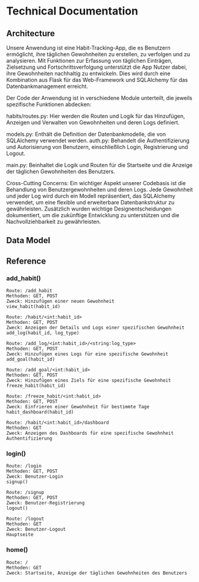 # Technical Documentation

## Architecture

Unsere Anwendung ist eine Habit-Tracking-App, die es Benutzern ermöglicht, ihre täglichen Gewohnheiten zu erstellen, zu verfolgen und zu analysieren. Mit Funktionen zur Erfassung von täglichen Einträgen, Zielsetzung und Fortschrittsverfolgung unterstützt die App Nutzer dabei, ihre Gewohnheiten nachhaltig zu entwickeln. Dies wird durch eine Kombination aus Flask für das Web-Framework und SQLAlchemy für das Datenbankmanagement erreicht.

Der Code der Anwendung ist in verschiedene Module unterteilt, die jeweils spezifische Funktionen abdecken:

habits/routes.py: Hier werden die Routen und Logik für das Hinzufügen, Anzeigen und Verwalten von Gewohnheiten und deren Logs definiert.

models.py: Enthält die Definition der Datenbankmodelle, die von SQLAlchemy verwendet werden.
auth.py: Behandelt die Authentifizierung und Autorisierung von Benutzern, einschließlich Login, Registrierung und Logout.

main.py: Beinhaltet die Logik und Routen für die Startseite und die Anzeige der täglichen Gewohnheiten des Benutzers.

Cross-Cutting Concerns:
Ein wichtiger Aspekt unserer Codebasis ist die Behandlung von Benutzergewohnheiten und deren Logs. Jede Gewohnheit und jeder Log wird durch ein Modell repräsentiert, das SQLAlchemy verwendet, um eine flexible und erweiterbare Datenbankstruktur zu gewährleisten. Zusätzlich wurden wichtige Designentscheidungen dokumentiert, um die zukünftige Entwicklung zu unterstützen und die Nachvollziehbarkeit zu gewährleisten.

## Data Model





## Reference

### add_habit()

    Route: /add_habit
    Methoden: GET, POST
    Zweck: Hinzufügen einer neuen Gewohnheit
    view_habit(habit_id)
    
    Route: /habit/<int:habit_id>
    Methoden: GET, POST
    Zweck: Anzeigen der Details und Logs einer spezifischen Gewohnheit
    add_log(habit_id, log_type)
    
    Route: /add_log/<int:habit_id>/<string:log_type>
    Methoden: GET, POST
    Zweck: Hinzufügen eines Logs für eine spezifische Gewohnheit
    add_goal(habit_id)
    
    Route: /add_goal/<int:habit_id>
    Methoden: GET, POST
    Zweck: Hinzufügen eines Ziels für eine spezifische Gewohnheit
    freeze_habit(habit_id)
    
    Route: /freeze_habit/<int:habit_id>
    Methoden: GET, POST
    Zweck: Einfrieren einer Gewohnheit für bestimmte Tage
    habit_dashboard(habit_id)
    
    Route: /habit/<int:habit_id>/dashboard
    Methoden: GET
    Zweck: Anzeigen des Dashboards für eine spezifische Gewohnheit
    Authentifizierung

### login()

    Route: /login
    Methoden: GET, POST
    Zweck: Benutzer-Login
    signup()
    
    Route: /signup
    Methoden: GET, POST
    Zweck: Benutzer-Registrierung
    logout()
    
    Route: /logout
    Methoden: GET
    Zweck: Benutzer-Logout
    Hauptseite

### home()

    Route: /
    Methoden: GET
    Zweck: Startseite, Anzeige der täglichen Gewohnheiten des Benutzers
